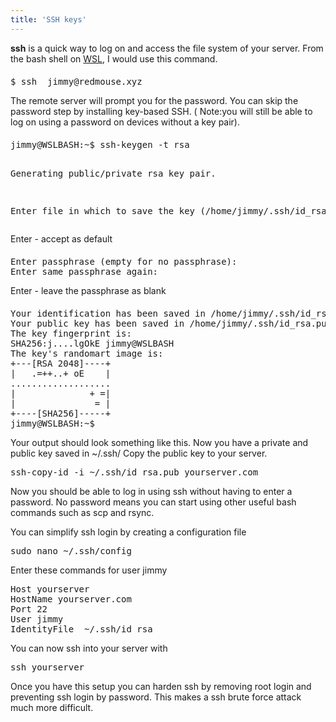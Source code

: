 ```yaml
---
title: 'SSH keys'
---
```


<p>    
    <b>ssh</b> is a quick way to log on and access the file system of your server. From the bash shell on <a href="https://redmouse.xyz/install-lamp-on-windows-10/">WSL</a>, I would use this command.</p>

<p style="font-family:Courier; color:Blue; background-color:yellow;font-size: 20px;">
<pre>
$ ssh  jimmy@redmouse.xyz
</pre>
</p>

<p>The remote server will prompt you for the password. You can skip the password step by installing key-based SSH. ( Note:you will still be able to log on using a password on devices without a key pair).</p>


<p style="font-family:Courier; color:Blue; background-color:yellow;font-size: 20px;">
<pre>
jimmy@WSLBASH:~$ ssh-keygen -t rsa

Generating public/private rsa key pair.

Enter file in which to save the key (/home/jimmy/.ssh/id_rsa):
</pre>
</p>

Enter - accept as default
<p style="font-family:Courier; color:Blue; background-color:yellow;font-size: 20px;">
<pre>
Enter passphrase (empty for no passphrase):
Enter same passphrase again:
</pre>
</p>

Enter - leave the passphrase as blank

<p style="font-family:Courier; color:Blue; background-color:yellow;font-size: 20px;">
<pre>
Your identification has been saved in /home/jimmy/.ssh/id_rsa.
Your public key has been saved in /home/jimmy/.ssh/id_rsa.pub.
The key fingerprint is:
SHA256:j....lgOkE jimmy@WSLBASH
The key's randomart image is:
+---[RSA 2048]----+
|   .=++..+ oE    |
...................
|              + =|
|               = |
+----[SHA256]-----+
jimmy@WSLBASH:~$
</pre>
</p>
Your output should look something like this.
Now you have a private and public key saved in ~/.ssh/
Copy the public key to your server.

<pre>
ssh-copy-id -i ~/.ssh/id_rsa.pub yourserver.com
</pre>
Now you should be able to log in using ssh without having to enter a password. No password means you can start using other useful bash commands such as scp and rsync.

You can simplify ssh login by creating a configuration file
<pre>
sudo nano ~/.ssh/config
</pre>
Enter these commands for user jimmy
<pre>
Host yourserver
HostName yourserver.com
Port 22
User jimmy
IdentityFile  ~/.ssh/id_rsa
</pre>
You can now ssh into your server with
<pre>
ssh yourserver
</pre>

<p>Once you have this setup you can harden ssh by removing root login and  preventing ssh login by password. This makes a ssh brute force attack much more difficult.</p>